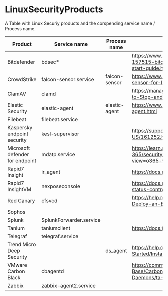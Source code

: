 # LinuxSecurityProducts

A Table with Linux Securiy products and the corspending service name / Process name.

|     **Product**                     |     Service name        |     Process name |     Notes                                                                                                                         |     Version file                                                             |
|-------------------------------------|-----------------------------|----------------------|---------------------------------------------------------------------------------------------------------------------------------------|----------------------------------------------------------------------------------|
|     Bitdefender                     |     bdsec*                  |                      |     https://www.bitdefender.com/business/support/en/77209-157515-bitdefender-endpoint-security-tools-for-linux-quick-start-guide.html |                                                                                  |
|     CrowdStrike                     |     falcon-sensor.service   |     falcon-sensor    |     https://www.crowdstrike.com/blog/tech-center/install-falcon-sensor-for-linux/                                                     |     /opt/CrowdStrike/falconctl —version                                          |
|     ClamAV                     |     clamd    |         |     https://manage.accuwebhosting.com/knowledgebase/2618/How-to-Stop-and-Disable-ClamAV-Service-from-CentOS.html                                                     |     /                                          |
|     Elastic Security                |     elastic-agent           |     elastic-agent    |     https://www.elastic.co/guide/en/fleet/current/start-stop-elastic-agent.html                                                       |     elastic-agent version                                                        |
|     Filebeat                        |     filebeat.service        |                      |                                                                                                                                       |                                                                                  |
|     Kaspersky  endpoint security    |     kesl-supervisor         |                      |     https://support.kaspersky.com/kes4linux/10sp1/en-US/161252.htm                                                                    |                                                                                  |
|     Microsoft defender for endpoint |     mdatp.service           |                      |     https://learn.microsoft.com/en-us/microsoft-365/security/defender-endpoint/linux-support-install?view=o365-worldwide              |                                                                                  |
|     Rapid7 Insight                  |     ir_agent                |                      |     https://docs.rapid7.com/insight-agent/agent-controls/#linux                                                                       |     sudo cat   /opt/rapid7/ir_agent/components/insight_agent/common/agent.log    |
|     Rapid7 InsightVM                |     nexposeconsole          |                      |     https://docs.rapid7.com/insightvm/service-start-stop-and-status-controls/                                                         |                                                                                  |
|     Red Canary                      |     cfsvcd                  |                      |     https://help.redcanary.com/hc/en-us/articles/360052513614-Deploy-an-EDR-sensor-agent                                              |                                                                                  |
|     Sophos                          |                             |                      |                                                                                                                                       |     /opt/sophos-av/plugins/av/VERSION.ini                                        |
|     Splunk                          |     SplunkForwarder.service |                      |                                                                                                                                       |                                                                                  |
|     Tanium                          |     taniumclient            |                      |     https://docs.tanium.com/client/client/managing.html#linux                                                                         |                                                                                  |
|     Telegraf                        |     telegraf.service        |                      |                                                                                                                                       |                                                                                  |
|     Trend Micro Deep Security       |                             |     ds_agent         |     https://help.deepsecurity.trendmicro.com/10/0/Get-Started/Install/agent-deactivate-start-stop.html                                |                                                                                  |
|     VMware  Carbon Black            |     cbagentd                |                      |     https://community.carbonblack.com/t5/Knowledge-Base/Carbon-Black-Cloud-How-to-Stop-Start-the-Linux-Daemons/ta-p/62500             |     /opt/carbonblack/psc/bin/cbagentd ––version                                  |
|     Zabbix                          |     zabbix-agent2.service   |                      |                                                                                                                                       |                                                                                  |
